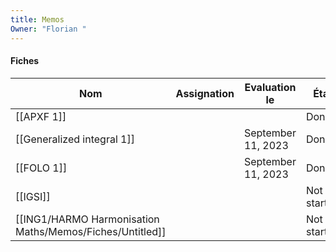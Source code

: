 ```yaml
---
title: Memos
Owner: "Florian "
---
```

#### Fiches
|Nom|Assignation|Evaluation le|État|
|---|---|---|---|
|[[APXF 1]]|||Done|
|[[Generalized integral 1]]||September 11, 2023|Done|
|[[FOLO 1]]||September 11, 2023|Done|
|[[IGSI]]|||Not started|
|[[ING1/HARMO Harmonisation Maths/Memos/Fiches/Untitled]]|||Not started|